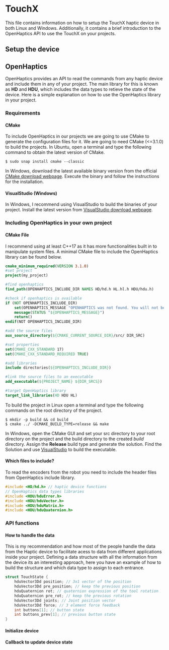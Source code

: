 # TouchX

This file contains information on how to setup the TouchX haptic device in both Linux and Windows. Additionally, it contains a brief introduction to the OpenHaptics API to use the TouchX on your projects.

## Setup the device



## OpenHaptics

OpenHaptics provides an API to read the commands from any haptic device and include them in any of your project. The main library for this is known as **HD** and **HDU**, which includes the data types to retieve the state of the device. Here is a simple explanation on how to use the OpenHaptics library in your project.

### Requirements

#### CMake

To include OpenHaptics in our projects we are going to use CMake to generate the configuration files for it. We are going to need CMake (<=3.1.0) to build the projects. In Ubuntu, open a terminal and type the following command to obtain the latest version of CMake.

```
$ sudo snap install cmake --classic
```

In Windows, download the latest available binary version from the official [CMake download webpage](https://cmake.org/download/). Execute the binary and follow the instructions for the installation.

#### VisualStudio (Windows)

In Windows, I recommend using VisualStudio to build the binaries of your project. Install the latest version from [VisualStudio download webpage](https://visualstudio.microsoft.com/downloads/).

### Including OpenHaptics in your own project

#### CMake File

I recommend using at least C++17 as it has more functionalities built in to manipulate system files. A minimal CMake file to include the OpenHaptics library can be found below.

```cmake
cmake_minimum_required(VERSION 3.1.0)
#set project
project(my_project)

#find openhaptics
find_path(OPENHAPTICS_INCLUDE_DIR NAMES HD/hd.h HL.hl.h HDU/hdu.h)

#check if openhaptics is available
if (NOT OPENHAPTICS_INCLUDE_DIR)
    set(OPENHAPTICS_MESSAGE "OPENHAPTICS was not found. You will not be able to use the Touch X")
    message(STATUS "${OPENHAPTICS_MESSAGE}")
    return()
endif(NOT OPENHAPTICS_INCLUDE_DIR)

#add the source files
aux_source_directory(${CMAKE_CURRENT_SOURCE_DIR}/src/ DIR_SRC)

#set properties
set(CMAKE_CXX_STANDARD 17)
set(CMAKE_CXX_STANDARD_REQUIRED TRUE)

#add libraries
include directories(${OPENHAPTICS_INCLUDE_DIR})

#link the source files to an executable
add_executable(${PROJECT_NAME} ${DIR_SRCS})

#target OpenHaptics library
target_link_libraries(HD HDU HL)
```

To build the project in Linux open a terminal and type the following commands on the root directory of the project.
```
$ mkdir -p build && cd build
$ cmake ../ -DCMAKE_BUILD_TYPE=release && make
```

In Windows, open the CMake GUI and set your src directory to your root directory on the project and the build directory to the created *build* directory. Assign the **Release** build type and generate the solution. Find the Solution and use [VisualStudio](https://visualstudio.microsoft.com/) to build the executable.

#### Which files to include?
To read the encoders from the robot you need to include the header files from OpenHaptics include library.

```cpp
#include <HD/hd.h> // haptic device functions
// OpenHaptics data types libraries
#include <HDU/hduError.h>
#include <HDU/hduVector.h>
#include <HDU/hduMatrix.h>
#include <HDU/hduQuaternion.h>
```

### API functions

#### How to handle the data

This is my recommendation and how most of the people handle the data from the Haptic device to facilitate acess to data from different applications inside your project. Defining a data structure with all the information from the device its an interesting approach, here you have an example of how to build the structure and which data type to assign to each entrance.

```cpp
struct TouchState {
    hduVector3Dd position; // 3x1 vector of the position
    hduVector3Dd pre_position; // keep the previous position
    hduQuaternion rot; // quaternion expression of the tool rotation
    hduQuaternion pre_rot; // keep the previous rotation
    hduVector3Dd joints; // Joint position vector
    hduVector3Dd force; // 3 element force feedback
    int buttons[1]; // button state
    int buttons_prev[1]; // previous button state
}
```

#### Initialize device



#### Callback to update device state

